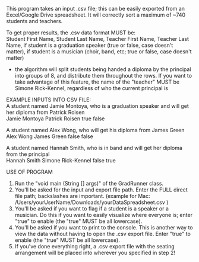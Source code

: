 This program takes an input .csv file; this can be easily exported from an Excel/Google Drive spreadsheet.
It will correctly sort a maximum of ~740 students and teachers.

To get proper results, the .csv data format MUST be:               
Student First Name, Student Last Name, Teacher First Name, Teacher Last Name, if student is a graduation speaker (true or false, case doesn't matter), if student is a musician (choir, band, etc; true or false, case doesn't matter)                                                                               
* the algorithm will split students being handed a diploma by the principal into groups of 8, and distribute them throughout the rows. If you want to take advantage of this feature, the name of the "teacher" MUST be Simone Rick-Kennel, regardless of who the current principal is
                                                                                        
EXAMPLE INPUTS INTO CSV FILE:                                                                                  
A student named Jamie Montoya, who is a graduation speaker and will get her diploma from Patrick Roisen                                                                                   
Jamie Montoya Patrick Roisen true  false                                                                                       

A student named Alex Wong, who will get his diploma from James Green                                                                                  
Alex  Wong    James   Green  false false  

A student named Hannah Smith, who is in band and will get her diploma from the principal                                                                                
Hannah  Smith   Simone   Rick-Kennel  false true

USE OF PROGRAM
  1. Run the "void main (String [] args)" of the GradRunner class.
  2. You'll be asked for the input and export file path. Enter the FULL direct file path; backslashes are important.
        (example for Mac: /Users/yourUserName/Downloads/yourDataSpreadsheet.csv )
  3. You'll be asked if you want to flag if a student is a speaker or a musician. Do this if you want to easily visualize where everyone is; enter "true" to enable (the "true" MUST be all lowercase).
  4. You'll be asked if you want to print to the console. This is another way to view the data without having to open the .csv export file. Enter "true" to enable (the "true" MUST be all lowercase).
  5. If you've done everything right, a .csv export file with the seating arrangement will be placed into wherever you specified in step 2!
